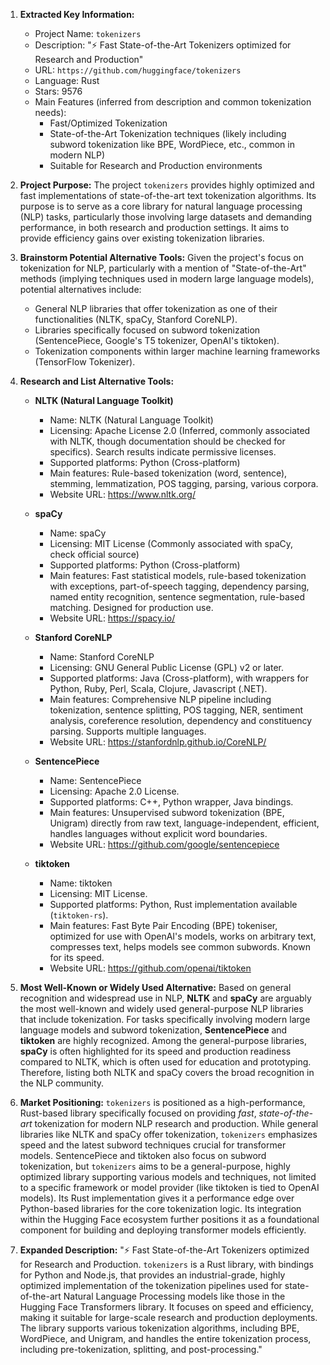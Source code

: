 1.  **Extracted Key Information:**
    *   Project Name: `tokenizers`
    *   Description: "⚡ Fast State-of-the-Art Tokenizers optimized for Research and Production"
    *   URL: `https://github.com/huggingface/tokenizers`
    *   Language: Rust
    *   Stars: 9576
    *   Main Features (inferred from description and common tokenization needs):
        *   Fast/Optimized Tokenization
        *   State-of-the-Art Tokenization techniques (likely including subword tokenization like BPE, WordPiece, etc., common in modern NLP)
        *   Suitable for Research and Production environments

2.  **Project Purpose:**
    The project `tokenizers` provides highly optimized and fast implementations of state-of-the-art text tokenization algorithms. Its purpose is to serve as a core library for natural language processing (NLP) tasks, particularly those involving large datasets and demanding performance, in both research and production settings. It aims to provide efficiency gains over existing tokenization libraries.

3.  **Brainstorm Potential Alternative Tools:**
    Given the project's focus on tokenization for NLP, particularly with a mention of "State-of-the-Art" methods (implying techniques used in modern large language models), potential alternatives include:
    *   General NLP libraries that offer tokenization as one of their functionalities (NLTK, spaCy, Stanford CoreNLP).
    *   Libraries specifically focused on subword tokenization (SentencePiece, Google's T5 tokenizer, OpenAI's tiktoken).
    *   Tokenization components within larger machine learning frameworks (TensorFlow Tokenizer).

4.  **Research and List Alternative Tools:**

    *   **NLTK (Natural Language Toolkit)**
        *   Name: NLTK (Natural Language Toolkit)
        *   Licensing: Apache License 2.0 (Inferred, commonly associated with NLTK, though documentation should be checked for specifics). Search results indicate permissive licenses.
        *   Supported platforms: Python (Cross-platform)
        *   Main features: Rule-based tokenization (word, sentence), stemming, lemmatization, POS tagging, parsing, various corpora.
        *   Website URL: https://www.nltk.org/

    *   **spaCy**
        *   Name: spaCy
        *   Licensing: MIT License (Commonly associated with spaCy, check official source)
        *   Supported platforms: Python (Cross-platform)
        *   Main features: Fast statistical models, rule-based tokenization with exceptions, part-of-speech tagging, dependency parsing, named entity recognition, sentence segmentation, rule-based matching. Designed for production use.
        *   Website URL: https://spacy.io/

    *   **Stanford CoreNLP**
        *   Name: Stanford CoreNLP
        *   Licensing: GNU General Public License (GPL) v2 or later.
        *   Supported platforms: Java (Cross-platform), with wrappers for Python, Ruby, Perl, Scala, Clojure, Javascript (.NET).
        *   Main features: Comprehensive NLP pipeline including tokenization, sentence splitting, POS tagging, NER, sentiment analysis, coreference resolution, dependency and constituency parsing. Supports multiple languages.
        *   Website URL: https://stanfordnlp.github.io/CoreNLP/

    *   **SentencePiece**
        *   Name: SentencePiece
        *   Licensing: Apache 2.0 License.
        *   Supported platforms: C++, Python wrapper, Java bindings.
        *   Main features: Unsupervised subword tokenization (BPE, Unigram) directly from raw text, language-independent, efficient, handles languages without explicit word boundaries.
        *   Website URL: https://github.com/google/sentencepiece

    *   **tiktoken**
        *   Name: tiktoken
        *   Licensing: MIT License.
        *   Supported platforms: Python, Rust implementation available (`tiktoken-rs`).
        *   Main features: Fast Byte Pair Encoding (BPE) tokeniser, optimized for use with OpenAI's models, works on arbitrary text, compresses text, helps models see common subwords. Known for its speed.
        *   Website URL: https://github.com/openai/tiktoken

5.  **Most Well-Known or Widely Used Alternative:**
    Based on general recognition and widespread use in NLP, **NLTK** and **spaCy** are arguably the most well-known and widely used general-purpose NLP libraries that include tokenization. For tasks specifically involving modern large language models and subword tokenization, **SentencePiece** and **tiktoken** are highly recognized. Among the general-purpose libraries, **spaCy** is often highlighted for its speed and production readiness compared to NLTK, which is often used for education and prototyping. Therefore, listing both NLTK and spaCy covers the broad recognition in the NLP community.

6.  **Market Positioning:**
    `tokenizers` is positioned as a high-performance, Rust-based library specifically focused on providing *fast*, *state-of-the-art* tokenization for modern NLP research and production. While general libraries like NLTK and spaCy offer tokenization, `tokenizers` emphasizes speed and the latest subword techniques crucial for transformer models. SentencePiece and tiktoken also focus on subword tokenization, but `tokenizers` aims to be a general-purpose, highly optimized library supporting various models and techniques, not limited to a specific framework or model provider (like tiktoken is tied to OpenAI models). Its Rust implementation gives it a performance edge over Python-based libraries for the core tokenization logic. Its integration within the Hugging Face ecosystem further positions it as a foundational component for building and deploying transformer models efficiently.

7.  **Expanded Description:**
    "⚡ Fast State-of-the-Art Tokenizers optimized for Research and Production. `tokenizers` is a Rust library, with bindings for Python and Node.js, that provides an industrial-grade, highly optimized implementation of the tokenization pipelines used for state-of-the-art Natural Language Processing models like those in the Hugging Face Transformers library. It focuses on speed and efficiency, making it suitable for large-scale research and production deployments. The library supports various tokenization algorithms, including BPE, WordPiece, and Unigram, and handles the entire tokenization process, including pre-tokenization, splitting, and post-processing."